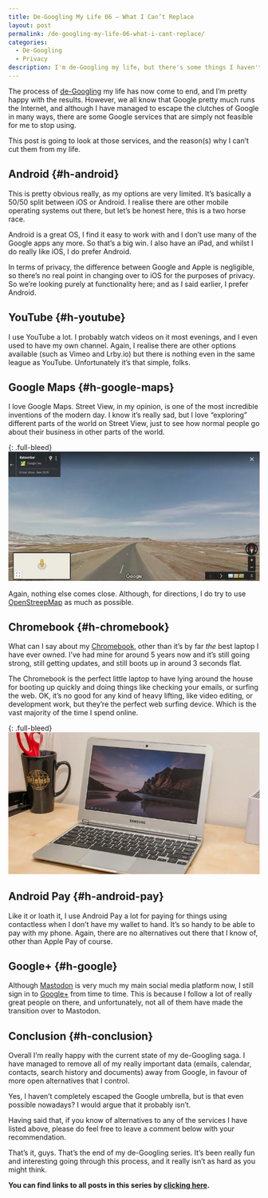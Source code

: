 ```yaml
---
title: De-Googling My Life 06 – What I Can’t Replace
layout: post
permalink: /de-googling-my-life-06-what-i-cant-replace/
categories:
  - De-Googling
  - Privacy
description: I'm de-Googling my life, but there's some things I haven't been able to replace.
---
```

The process of [de-Googling](/categories/de-googling) my life has now come to end, and I’m pretty happy with the results. However, we all know that Google pretty much runs the Internet, and although I have managed to escape the clutches of Google in many ways, there are some Google services that are simply not feasible for me to stop using.

This post is going to look at those services, and the reason(s) why I can’t cut them from my life.

## Android {#h-android}

This is pretty obvious really, as my options are very limited. It’s basically a 50/50 split between iOS or Android. I realise there are other mobile operating systems out there, but let’s be honest here, this is a two horse race.

Android is a great OS, I find it easy to work with and I don’t use many of the Google apps any more. So that’s a big win. I also have an iPad, and whilst I do really like iOS, I do prefer Android.

In terms of privacy, the difference between Google and Apple is negligible, so there’s no real point in changing over to iOS for the purposes of privacy. So we’re looking purely at functionality here; and as I said earlier, I prefer Android.

## YouTube {#h-youtube}

I use YouTube a lot. I probably watch videos on it most evenings, and I even used to have my own channel. Again, I realise there are other options available (such as Vimeo and Lrby.io) but there is nothing even in the same league as YouTube. Unfortunately it’s that simple, folks.

## Google Maps {#h-google-maps}

I love Google Maps. Street View, in my opinion, is one of the most incredible inventions of the modern day. I know it’s really sad, but I love “exploring” different parts of the world on Street View, just to see how normal people go about their business in other parts of the world.

{: .full-bleed}
![Ulaanbaatar Google Maps](/assets/images/ulaanbaatar-google-maps.webp)

Again, nothing else comes close. Although, for directions, I do try to use [OpenStreepMap](https://www.openstreetmap.org/directions) as much as possible.

## Chromebook {#h-chromebook}

What can I say about my [Chromebook](https://google.com/chromebook), other than it’s by far _the_ best laptop I have ever owned. I’ve had mine for around 5 years now and it’s still going strong, still getting updates, and still boots up in around 3 seconds flat.

The Chromebook is the perfect little laptop to have lying around the house for booting up quickly and doing things like checking your emails, or surfing the web. OK, it’s no good for any kind of heavy lifting, like video editing, or development work, but they’re the perfect web surfing device. Which is the vast majority of the time I spend online.

{: .full-bleed}
![Samsung Chromebook](/assets/images/Samsung-Chromebook.webp)

## Android Pay {#h-android-pay}

Like it or loath it, I use Android Pay a lot for paying for things using contactless when I don’t have my wallet to hand. It’s so handy to be able to pay with my phone. Again, there are no alternatives out there that I know of, other than Apple Pay of course.

## Google+ {#h-google}

Although [Mastodon](https://joinmastodon.org) is very much my main social media platform now, I still sign in to [Google+](https://plus.google.com/u/0/+KevQuirk) from time to time. This is because I follow a lot of really great people on there, and unfortunately, not all of them have made the transition over to Mastodon.

## Conclusion {#h-conclusion}

Overall I’m really happy with the current state of my de-Googling saga. I have managed to remove all of my really important data (emails, calendar, contacts, search history and documents) away from Google, in favour of more open alternatives that I control.

Yes, I haven’t completely escaped the Google umbrella, but is that even possible nowadays? I would argue that it probably isn’t.

Having said that, if you know of alternatives to any of the services I have listed above, please do feel free to leave a comment below with your recommendation.

That’s it, guys. That’s the end of my de-Googling series. It’s been really fun and interesting going through this process, and it really isn’t as hard as you might think.

**You can find links to all posts in this series by [clicking here](/category/de-googling).**

